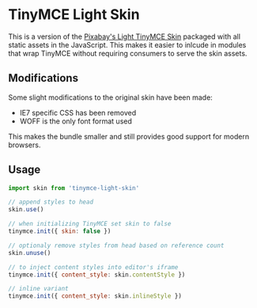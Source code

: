 # TinyMCE Light Skin

This is a version of the [Pixabay's Light TinyMCE Skin][1] packaged with all
static assets in the JavaScript. This makes it easier to inlcude in modules
that wrap TinyMCE without requiring consumers to serve the skin assets.

## Modifications

Some slight modifications to the original skin have been made:

  - IE7 specific CSS has been removed
  - WOFF is the only font format used

This makes the bundle smaller and still provides good support for modern
browsers.

## Usage

```javascript
import skin from 'tinymce-light-skin'

// append styles to head
skin.use()

// when initializing TinyMCE set skin to false
tinymce.init({ skin: false })

// optionaly remove styles from head based on reference count
skin.unuse()

// to inject content styles into editor's iframe
tinymce.init({ content_style: skin.contentStyle })

// inline variant
tinymce.init({ content_style: skin.inlineStyle })
```

[1]: https://pixabay.com/en/blog/posts/a-modern-custom-theme-for-tinymce-4-40/
